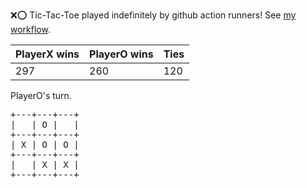 :x::o: Tic-Tac-Toe played indefinitely by github action runners! See [my workflow](.github/workflows/play.yaml).

|PlayerX wins|PlayerO wins|Ties|
|-|-|-|
|297|260|120|

PlayerO's turn.

<pre>
+---+---+---+
|   | O |   |
+---+---+---+
| X | O | O |
+---+---+---+
|   | X | X |
+---+---+---+
</pre>